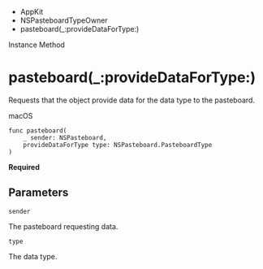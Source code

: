 

- AppKit
- NSPasteboardTypeOwner
-  pasteboard(\_:provideDataForType:) 

Instance Method

# pasteboard(\_:provideDataForType:)

Requests that the object provide data for the data type to the pasteboard.

macOS

``` source
func pasteboard(
    _ sender: NSPasteboard,
    provideDataForType type: NSPasteboard.PasteboardType
)
```

**Required**

## Parameters 

`sender`  

The pasteboard requesting data.

`type`  

The data type.

